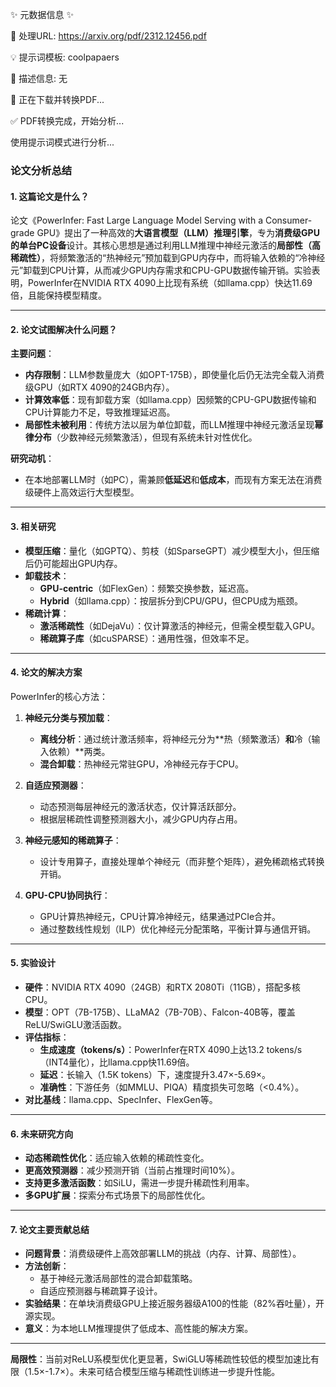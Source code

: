 ✨ 元数据信息 ✨

📄 处理URL: https://arxiv.org/pdf/2312.12456.pdf

💡 提示词模板: coolpapaers

📝 描述信息: 无

🚀 正在下载并转换PDF...

✅ PDF转换完成，开始分析...

使用提示词模式进行分析...
### **论文分析总结**

#### **1. 这篇论文是什么？**  
论文《PowerInfer: Fast Large Language Model Serving with a Consumer-grade GPU》提出了一种高效的**大语言模型（LLM）推理引擎**，专为**消费级GPU的单台PC设备**设计。其核心思想是通过利用LLM推理中神经元激活的**局部性（高稀疏性）**，将频繁激活的“热神经元”预加载到GPU内存中，而将输入依赖的“冷神经元”卸载到CPU计算，从而减少GPU内存需求和CPU-GPU数据传输开销。实验表明，PowerInfer在NVIDIA RTX 4090上比现有系统（如llama.cpp）快达11.69倍，且能保持模型精度。

---

#### **2. 论文试图解决什么问题？**  
**主要问题**：  
- **内存限制**：LLM参数量庞大（如OPT-175B），即使量化后仍无法完全载入消费级GPU（如RTX 4090的24GB内存）。  
- **计算效率低**：现有卸载方案（如llama.cpp）因频繁的CPU-GPU数据传输和CPU计算能力不足，导致推理延迟高。  
- **局部性未被利用**：传统方法以层为单位卸载，而LLM推理中神经元激活呈现**幂律分布**（少数神经元频繁激活），但现有系统未针对性优化。  

**研究动机**：  
- 在本地部署LLM时（如PC），需兼顾**低延迟**和**低成本**，而现有方案无法在消费级硬件上高效运行大型模型。

---

#### **3. 相关研究**  
- **模型压缩**：量化（如GPTQ）、剪枝（如SparseGPT）减少模型大小，但压缩后仍可能超出GPU内存。  
- **卸载技术**：  
  - **GPU-centric**（如FlexGen）：频繁交换参数，延迟高。  
  - **Hybrid**（如llama.cpp）：按层拆分到CPU/GPU，但CPU成为瓶颈。  
- **稀疏计算**：  
  - **激活稀疏性**（如DejaVu）：仅计算激活的神经元，但需全模型载入GPU。  
  - **稀疏算子库**（如cuSPARSE）：通用性强，但效率不足。  

---

#### **4. 论文的解决方案**  
PowerInfer的核心方法：  
1. **神经元分类与预加载**：  
   - **离线分析**：通过统计激活频率，将神经元分为**热（频繁激活）**和**冷（输入依赖）**两类。  
   - **混合卸载**：热神经元常驻GPU，冷神经元存于CPU。  

2. **自适应预测器**：  
   - 动态预测每层神经元的激活状态，仅计算活跃部分。  
   - 根据层稀疏性调整预测器大小，减少GPU内存占用。  

3. **神经元感知的稀疏算子**：  
   - 设计专用算子，直接处理单个神经元（而非整个矩阵），避免稀疏格式转换开销。  

4. **GPU-CPU协同执行**：  
   - GPU计算热神经元，CPU计算冷神经元，结果通过PCIe合并。  
   - 通过整数线性规划（ILP）优化神经元分配策略，平衡计算与通信开销。  

---

#### **5. 实验设计**  
- **硬件**：NVIDIA RTX 4090（24GB）和RTX 2080Ti（11GB），搭配多核CPU。  
- **模型**：OPT（7B-175B）、LLaMA2（7B-70B）、Falcon-40B等，覆盖ReLU/SwiGLU激活函数。  
- **评估指标**：  
  - **生成速度（tokens/s）**：PowerInfer在RTX 4090上达13.2 tokens/s（INT4量化），比llama.cpp快11.69倍。  
  - **延迟**：长输入（1.5K tokens）下，速度提升3.47×-5.69×。  
  - **准确性**：下游任务（如MMLU、PIQA）精度损失可忽略（<0.4%）。  
- **对比基线**：llama.cpp、SpecInfer、FlexGen等。  

---

#### **6. 未来研究方向**  
- **动态稀疏性优化**：适应输入依赖的稀疏性变化。  
- **更高效预测器**：减少预测开销（当前占推理时间10%）。  
- **支持更多激活函数**：如SiLU，需进一步提升稀疏性利用率。  
- **多GPU扩展**：探索分布式场景下的局部性优化。  

---

#### **7. 论文主要贡献总结**  
- **问题背景**：消费级硬件上高效部署LLM的挑战（内存、计算、局部性）。  
- **方法创新**：  
  - 基于神经元激活局部性的混合卸载策略。  
  - 自适应预测器与稀疏算子设计。  
- **实验结果**：在单块消费级GPU上接近服务器级A100的性能（82%吞吐量），开源实现。  
- **意义**：为本地LLM推理提供了低成本、高性能的解决方案。  

--- 

**局限性**：当前对ReLU系模型优化更显著，SwiGLU等稀疏性较低的模型加速比有限（1.5×-1.7×）。未来可结合模型压缩与稀疏性训练进一步提升性能。